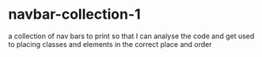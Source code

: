 # navbar-collection-1
a collection of nav bars to print so that I can analyse the code and get used to placing classes and elements in the correct place and order
